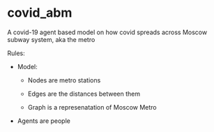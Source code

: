 covid_abm
========================

A covid-19 agent based model on how covid spreads across Moscow subway system, aka the metro

Rules:

* Model:

    * Nodes are metro stations

    * Edges are the distances between them

    * Graph is a represenatation of Moscow Metro

* Agents are people
